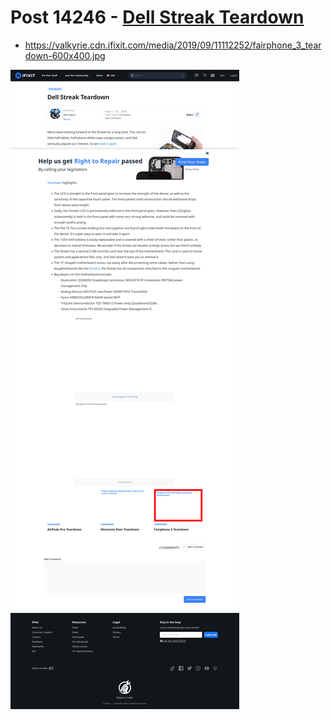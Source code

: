 # Post 14246 - [Dell Streak Teardown](https://www.ifixit.com/News/14246/dell-streak-teardown)

- https://valkyrie.cdn.ifixit.com/media/2019/09/11112252/fairphone_3_teardown-600x400.jpg

![screencap](screenshots/78f2d103-0638-4619-8368-7cf97f98de9e.png)
